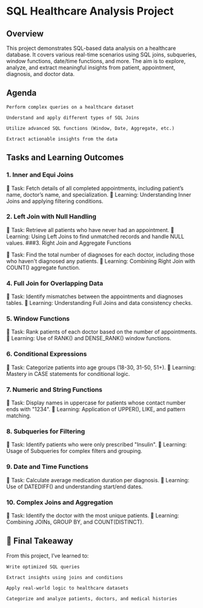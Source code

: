 
# SQL Healthcare Analysis Project
## Overview

This project demonstrates SQL-based data analysis on a healthcare database. It covers various real-time scenarios using SQL joins, subqueries, window functions, date/time functions, and more. The aim is to explore, analyze, and extract meaningful insights from patient, appointment, diagnosis, and doctor data.
## Agenda

    Perform complex queries on a healthcare dataset

    Understand and apply different types of SQL Joins

    Utilize advanced SQL functions (Window, Date, Aggregate, etc.)

    Extract actionable insights from the data

## Tasks and Learning Outcomes
### 1. Inner and Equi Joins

📝 Task: Fetch details of all completed appointments, including patient’s name, doctor’s name, and specialization.
🎯 Learning: Understanding Inner Joins and applying filtering conditions.

### 2. Left Join with Null Handling

📝 Task: Retrieve all patients who have never had an appointment.
🎯 Learning: Using Left Joins to find unmatched records and handle NULL values.
###3. Right Join and Aggregate Functions

📝 Task: Find the total number of diagnoses for each doctor, including those who haven't diagnosed any patients.
🎯 Learning: Combining Right Join with COUNT() aggregate function.

### 4. Full Join for Overlapping Data

📝 Task: Identify mismatches between the appointments and diagnoses tables.
🎯 Learning: Understanding Full Joins and data consistency checks.

### 5. Window Functions

📝 Task: Rank patients of each doctor based on the number of appointments.
🎯 Learning: Use of RANK() and DENSE_RANK() window functions.

### 6. Conditional Expressions

📝 Task: Categorize patients into age groups (18-30, 31-50, 51+).
🎯 Learning: Mastery in CASE statements for conditional logic.

### 7. Numeric and String Functions

📝 Task: Display names in uppercase for patients whose contact number ends with "1234".
🎯 Learning: Application of UPPER(), LIKE, and pattern matching.

### 8. Subqueries for Filtering

📝 Task: Identify patients who were only prescribed "Insulin".
🎯 Learning: Usage of Subqueries for complex filters and grouping.

### 9. Date and Time Functions

📝 Task: Calculate average medication duration per diagnosis.
🎯 Learning: Use of DATEDIFF() and understanding start/end dates.

### 10. Complex Joins and Aggregation

📝 Task: Identify the doctor with the most unique patients.
🎯 Learning: Combining JOINs, GROUP BY, and COUNT(DISTINCT).

## 📌 Final Takeaway

From this project, I’ve learned to:

    Write optimized SQL queries

    Extract insights using joins and conditions

    Apply real-world logic to healthcare datasets

    Categorize and analyze patients, doctors, and medical histories
